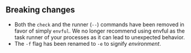 ## Breaking changes

- Both the `check` and the runner (`--`) commands have been removed in favor of simply `envful`. We no longer recommend using envful as the task runner of your processes as it can lead to unexpected behavior.
- The `-f` flag has been renamed to `-e` to signify *environment*.
